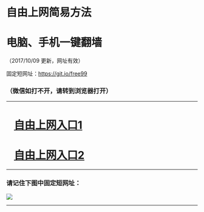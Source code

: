 ﻿# 自由上网简易方法

# 电脑、手机一键翻墙

（2017/10/09 更新，网址有效）

固定短网址：https://git.io/free99

### （微信如打不开，请转到浏览器打开）


***





# &nbsp;&nbsp; <a href="http://ft737725677.fwq-tz-1001.info/fwqtz01.html?t=100900110085 " target="_blank">自由上网入口1</a>
# &nbsp;&nbsp; <a href="http://ft25977518.fwq-tz-1002.info/fwqtz02.html?t=100900114953 " target="_blank">自由上网入口2</a>
***

### 请记住下图中固定短网址：

<img src="https://s3-us-west-2.amazonaws.com/fwq-1001/yjfq-20170905okok.png" /> 


***

